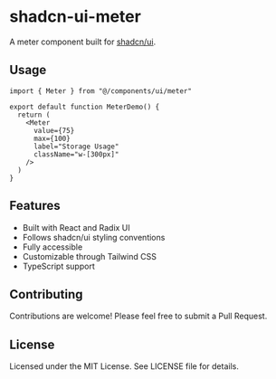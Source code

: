 # shadcn-ui-meter

A meter component built for [shadcn/ui](https://ui.shadcn.com/).

## Usage
```tsx
import { Meter } from "@/components/ui/meter"

export default function MeterDemo() {
  return (
    <Meter
      value={75}
      max={100}
      label="Storage Usage"
      className="w-[300px]"
    />
  )
}
```

## Features

- Built with React and Radix UI
- Follows shadcn/ui styling conventions
- Fully accessible
- Customizable through Tailwind CSS
- TypeScript support

## Contributing

Contributions are welcome! Please feel free to submit a Pull Request.

## License
Licensed under the MIT License. See LICENSE file for details.